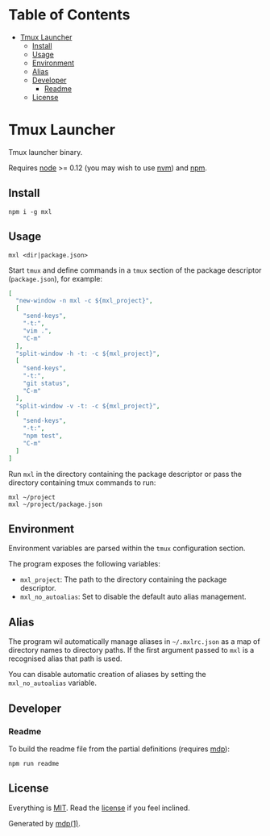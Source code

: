 Table of Contents
=================

* [Tmux Launcher](#tmux-launcher)
  * [Install](#install)
  * [Usage](#usage)
  * [Environment](#environment)
  * [Alias](#alias)
  * [Developer](#developer)
    * [Readme](#readme)
  * [License](#license)

Tmux Launcher
=============

Tmux launcher binary.

Requires [node](http://nodejs.org) >= 0.12 (you may wish to use [nvm](https://github.com/creationix/nvm)) and [npm](http://www.npmjs.org).

## Install

```
npm i -g mxl
```

## Usage

```
mxl <dir|package.json>
```

Start `tmux` and define commands in a `tmux` section of the package descriptor 
(`package.json`), for example:

```json
[
  "new-window -n mxl -c ${mxl_project}",
  [
    "send-keys",
    "-t:",
    "vim .",
    "C-m"
  ],
  "split-window -h -t: -c ${mxl_project}",
  [
    "send-keys",
    "-t:",
    "git status",
    "C-m"
  ],
  "split-window -v -t: -c ${mxl_project}",
  [
    "send-keys",
    "-t:",
    "npm test",
    "C-m"
  ]
]
```

Run `mxl` in the directory containing the package descriptor or pass 
the directory containing tmux commands to run:

```
mxl ~/project
mxl ~/project/package.json
```

## Environment

Environment variables are parsed within the `tmux` configuration section.

The program exposes the following variables:

* `mxl_project`: The path to the directory containing the package descriptor.
* `mxl_no_autoalias`: Set to disable the default auto alias management.

## Alias

The program wil automatically manage aliases in `~/.mxlrc.json` as a map of 
directory names to directory paths. If the first argument passed to `mxl` is a 
recognised alias that path is used.

You can disable automatic creation of aliases by setting the `mxl_no_autoalias` 
variable.

## Developer

### Readme

To build the readme file from the partial definitions (requires [mdp](https://github.com/freeformsystems/mdp)):

```
npm run readme
```

## License

Everything is [MIT](http://en.wikipedia.org/wiki/MIT_License). Read the [license](https://github.com/freeformsystems/mxl/blob/master/LICENSE) if you feel inclined.

Generated by [mdp(1)](https://github.com/freeformsystems/mdp).

[node]: http://nodejs.org
[npm]: http://www.npmjs.org
[mdp]: https://github.com/freeformsystems/mdp
[nvm]: https://github.com/creationix/nvm
